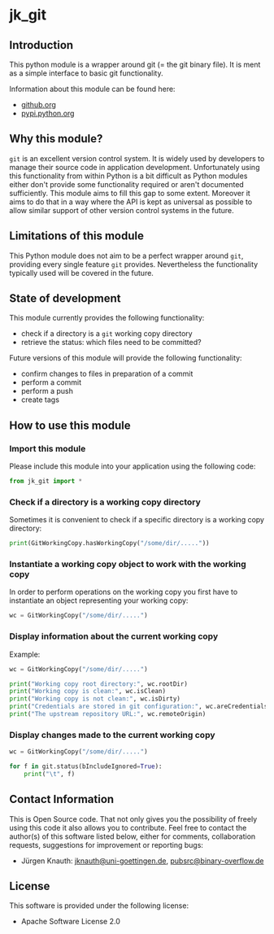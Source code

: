 jk_git
==========

Introduction
------------

This python module is a wrapper around git (= the git binary file). It is ment as a simple interface to basic git functionality.

Information about this module can be found here:

* [github.org](https://github.com/jkpubsrc/....)
* [pypi.python.org](https://pypi.python.org/pypi/jk_git)

Why this module?
----------------

`git` is an excellent version control system. It is widely used by developers to manage their source code in application development. Unfortunately using this functionality from within Python is a bit difficult as Python modules either don't provide some functionality required or aren't documented sufficiently. This module aims to fill this gap to some extent. Moreover it aims to do that in a way where the API is kept as universal as possible to allow similar support of other version control systems in the future.

Limitations of this module
--------------------------

This Python module does not aim to be a perfect wrapper around `git`, providing every single feature `git` provides. Nevertheless the functionality typically used will be covered in the future.

State of development
--------------------

This module currently provides the following functionality:

* check if a directory is a `git` working copy directory
* retrieve the status: which files need to be committed?

Future versions of this module will provide the following functionality:

* confirm changes to files in preparation of a commit
* perform a commit
* perform a push
* create tags

How to use this module
----------------------

### Import this module

Please include this module into your application using the following code:

```python
from jk_git import *
```

### Check if a directory is a working copy directory

Sometimes it is convenient to check if a specific directory is a working copy directory:

```python
print(GitWorkingCopy.hasWorkingCopy("/some/dir/....."))
```

### Instantiate a working copy object to work with the working copy

In order to perform operations on the working copy you first have to instantiate an object representing your working copy:

```python
wc = GitWorkingCopy("/some/dir/.....")
```

### Display information about the current working copy

Example:

```python
wc = GitWorkingCopy("/some/dir/.....")

print("Working copy root directory:", wc.rootDir)
print("Working copy is clean:", wc.isClean)
print("Working copy is not clean:", wc.isDirty)
print("Credentials are stored in git configuration:", wc.areCredentialsStored)
print("The upstream repository URL:", wc.remoteOrigin)
```

### Display changes made to the current working copy

```python
wc = GitWorkingCopy("/some/dir/.....")

for f in git.status(bIncludeIgnored=True):
	print("\t", f)
```

Contact Information
-------------------

This is Open Source code. That not only gives you the possibility of freely using this code it also
allows you to contribute. Feel free to contact the author(s) of this software listed below, either
for comments, collaboration requests, suggestions for improvement or reporting bugs:

* Jürgen Knauth: jknauth@uni-goettingen.de, pubsrc@binary-overflow.de

License
-------

This software is provided under the following license:

* Apache Software License 2.0



